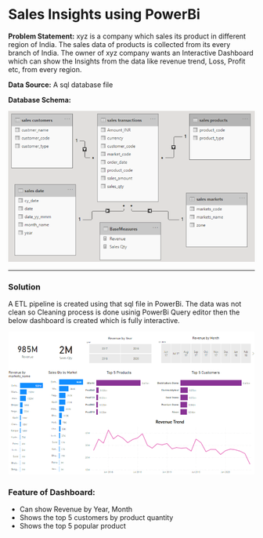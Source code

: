 # Sales Insights using PowerBi
**Problem Statement:**
xyz is a company which sales its product in different region of India. The sales data of products is collected from its every branch of India. The owner of xyz company wants an Interactive Dashboard which can show the Insights from the data like revenue trend, Loss, Profit etc, from every region.

**Data Source:**
A sql database file

**Database Schema:**

![Photo.jpeg](https://raw.githubusercontent.com/tariqmhmd5/Sales-Insights-PowerBi/main/Database_Schema.png)

---

### **Solution**
A ETL pipeline is created using that sql file in PowerBi. The data was not clean so Cleaning process is done usinig PowerBi Query editor then the below dashboard is created which is fully interactive. 

![Photo.jpeg](https://raw.githubusercontent.com/tariqmhmd5/Sales-Insights-PowerBi/main/Sales%20Insights%20Dashboard.png)

### Feature of Dashboard:

*   Can show Revenue by Year, Month
*   Shows the top 5 customers by product quantity
*   Shows the top 5 popular product


